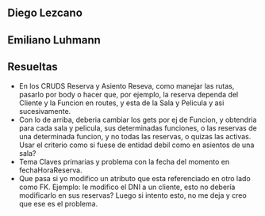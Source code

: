 ## Diego Lezcano

## Emiliano Luhmann

## Resueltas

- En los CRUDS Reserva y Asiento Reseva, como manejar las rutas, pasarlo por body o hacer que, por ejemplo, la reserva dependa
  del Cliente y la Funcion en routes, y esta de la Sala y Pelicula y asi sucesivamente.
- Con lo de arriba, deberia cambiar los gets por ej de Funcion, y obtendria para cada sala y pelicula, sus determinadas funciones, o las reservas
  de una determinada funcion, y no todas las reservas, o quizas las activas. Usar el criterio como si fuese de entidad debil como en asientos
  de una sala?
- Tema Claves primarias y problema con la fecha del momento en fechaHoraReserva.
- Que pasa si yo modifico un atributo que esta referenciado en otro lado como FK. Ejemplo: le modifico el DNI a un cliente, esto
  no debería modificarlo en sus reservas? Luego si intento esto, no me deja y creo que ese es el problema.

